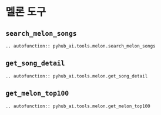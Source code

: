 # 멜론 도구

## `search_melon_songs`

```{eval-rst}
.. autofunction:: pyhub_ai.tools.melon.search_melon_songs
```

## `get_song_detail`

```{eval-rst}
.. autofunction:: pyhub_ai.tools.melon.get_song_detail
```

## `get_melon_top100`

```{eval-rst}
.. autofunction:: pyhub_ai.tools.melon.get_melon_top100
```
